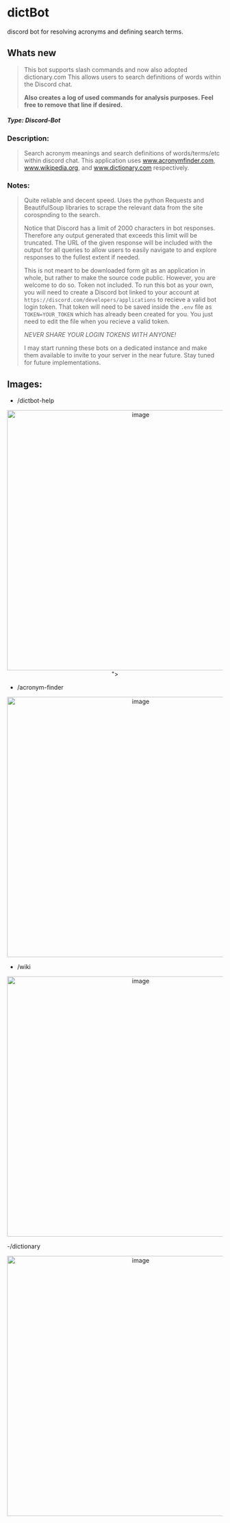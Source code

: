 # dictBot
discord bot for resolving acronyms and defining search terms. 

## Whats new
> This bot supports slash commands and now also adopted dictionary.com
> This allows users to search definitions of words within the Discord chat.
>
> **Also creates a log of used commands for analysis purposes. Feel free to remove that line if desired.**

##### *Type: Discord-Bot*

### Description:
>Search acronym meanings and search definitions of words/terms/etc within discord chat. This application uses www.acronymfinder.com, www.wikipedia.org, and www.dictionary.com respectively.
>
### Notes:
>Quite reliable and decent speed. Uses the python Requests and BeautifulSoup libraries to scrape the relevant data from the site corospnding to the search.
>
>Notice that Discord has a limit of 2000 characters in bot responses. Therefore any output generated that exceeds this limit will be truncated. The URL of the given response will be included with the output for all queries to allow users to easily navigate to and explore responses to the fullest extent if needed.  
>
>This is not meant to be downloaded form git as an application in whole, but rather to make the source code public. However, you are welcome to do so.
>Token not included. To run this bot as your own, you will need to create a Discord bot linked to your account at `https://discord.com/developers/applications` to recieve a valid bot login token. That token will need to be saved inside the `.env` file as `TOKEN=YOUR_TOKEN` which has already been created for you. You just need to edit the file when you recieve a valid token.
>
>*NEVER SHARE YOUR LOGIN TOKENS WITH ANYONE!*
>
>I may start running these bots on a dedicated instance and make them available to invite to your server in the near future. Stay tuned for future implementations.



## **Images:**
- /dictbot-help
<p align="center">
  <img width="608" alt="image" src="https://github.com/user-attachments/assets/f7b608c0-112f-4706-bf62-3fc143c84f35">
">

</p>

- /acronym-finder
<p align="center">
  <img width="608" alt="image" src="https://github.com/user-attachments/assets/4ef17478-fc0c-4df3-a8df-94ae2bf1d6dd">


</p>

- /wiki
<p align="center">
  <img width="608" alt="image" src="https://github.com/user-attachments/assets/e9da88eb-e5e2-486b-a28b-65627d0a1e88">


</p>

-/dictionary
<p align="center">
  <img width="608" alt="image" src="https://github.com/user-attachments/assets/5ae6996c-f913-47a1-890e-2d6710a10cb4">

</p>


  


